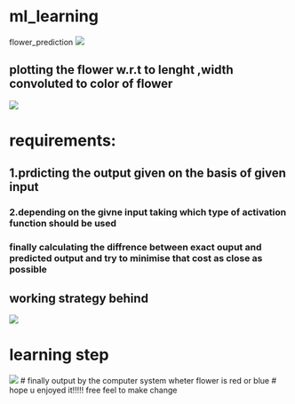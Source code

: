 # ml_learning
flower_prediction
<img src="https://static1.squarespace.com/static/5206b718e4b0bdc26006bae2/t/5245b43ce4b038b5cbe9c106/1380305993891/SVM1, https://www.google.co.in/">
## plotting the flower w.r.t to lenght ,width convoluted to color of flower
   <img src="https://user-images.githubusercontent.com/39950187/44627639-d91e8780-a94e-11e8-9f8f-f5724b864551.png">

# requirements:
## 1.prdicting the output given on the basis of given input
### 2.depending on the givne input taking which type of activation function should be used
### finally calculating the diffrence between exact ouput and predicted output and try to minimise that cost as close as possible
## working strategy behind
<img src="https://user-images.githubusercontent.com/39950187/44627746-c0af6c80-a950-11e8-9003-347ec695f372.png">
   
# learning step 
   <img src="https://user-images.githubusercontent.com/39950187/44627675-53e7a280-a94f-11e8-8676-fd38ac30964f.png">
# finally output by the computer system wheter flower is red or blue
# hope u enjoyed it!!!!! free feel to make change
